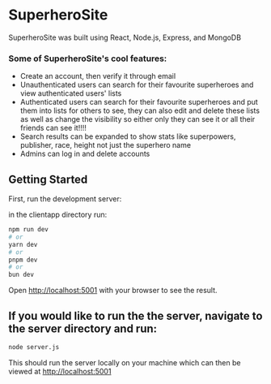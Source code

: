 # SuperheroSite 
SuperheroSite was built using React, Node.js, Express, and MongoDB


### Some of SuperheroSite's cool features:
- Create an account, then verify it through email
- Unauthenticated users can search for their favourite superheroes and view authenticated users' lists
- Authenticated users can search for their favourite superheroes and put them into lists for others to see, they can also edit and delete these lists as well as change the visibility so either only they can see it or all their friends can see it!!!!
- Search results can be expanded to show stats like superpowers, publisher, race, height not just the superhero name
- Admins can log in and delete accounts

## Getting Started

First, run the development server:

in the clientapp directory run: 
```bash
npm run dev
# or
yarn dev
# or
pnpm dev
# or
bun dev
```

Open [http://localhost:5001](http://localhost:5001) with your browser to see the result.

## If you would like to run the the server, navigate to the server directory and run: 

```bash
node server.js
```

This should run the server locally on your machine which can then be viewed at [http://localhost:5001](http://localhost:5001)
